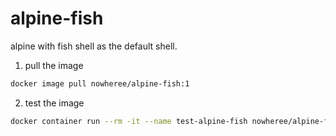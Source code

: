 # alpine-fish

alpine with fish shell as the default shell.

1. pull the image

```bash
docker image pull nowheree/alpine-fish:1
```

2. test the image

```bash
docker container run --rm -it --name test-alpine-fish nowheree/alpine-fish
```